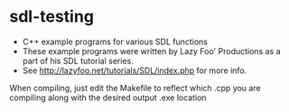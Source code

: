 # sdl-testing
- C++ example programs for various SDL functions
- These example programs were written by Lazy Foo' Productions as a part of his SDL tutorial series.
- See http://lazyfoo.net/tutorials/SDL/index.php for more info.

When compiling, just edit the Makefile to reflect which .cpp you are compiling along with the desired output .exe location
